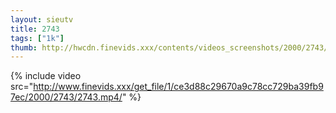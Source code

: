 ```yaml
--- 
layout: sieutv
title: 2743
tags: ["1k"]
thumb: http://hwcdn.finevids.xxx/contents/videos_screenshots/2000/2743/preview.mp4.jpg
---
```

{% include video src="http://www.finevids.xxx/get_file/1/ce3d88c29670a9c78cc729ba39fb97ec/2000/2743/2743.mp4/" %} 
